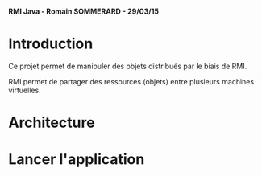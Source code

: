 #### RMI Java - Romain SOMMERARD - 29/03/15

# Introduction

Ce projet permet de manipuler des objets distribués par le biais de RMI.

RMI permet de partager des ressources (objets) entre plusieurs machines virtuelles.

# Architecture



# Lancer l'application
